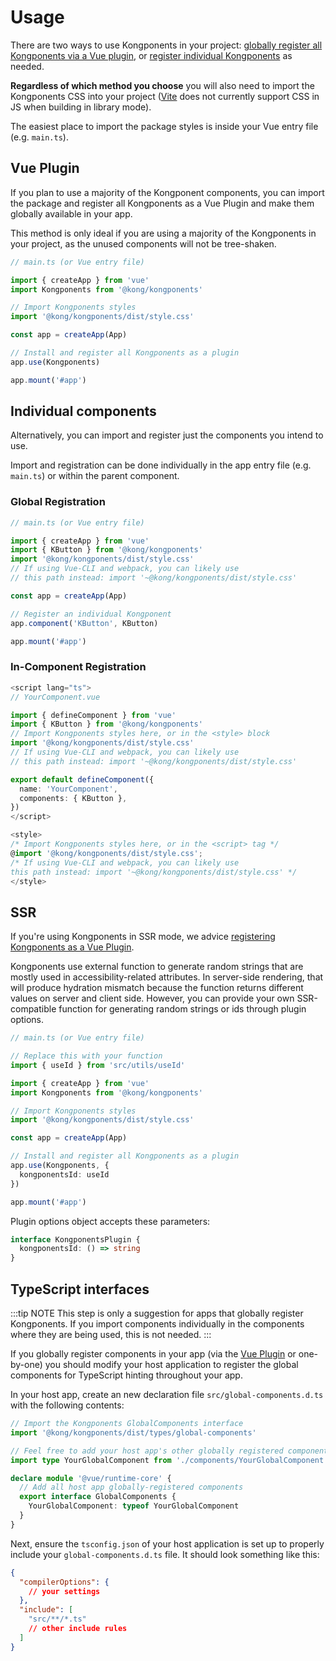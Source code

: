 # Usage

There are two ways to use Kongponents in your project: [globally register all Kongponents via a Vue plugin](#vue-plugin), or [register individual Kongponents](#individual-components) as needed.

**Regardless of which method you choose** you will also need to import the Kongponents CSS into your project ([Vite](https://vitejs.dev/guide/build.html#library-mode) does not currently support CSS in JS when building in library mode).

The easiest place to import the package styles is inside your Vue entry file (e.g. `main.ts`).

## Vue Plugin

If you plan to use a majority of the Kongponent components, you can import the package and register all Kongponents as a Vue Plugin and make them globally available in your app.

This method is only ideal if you are using a majority of the Kongponents in your project, as the unused components will not be tree-shaken.

```ts
// main.ts (or Vue entry file)

import { createApp } from 'vue'
import Kongponents from '@kong/kongponents'

// Import Kongponents styles
import '@kong/kongponents/dist/style.css'

const app = createApp(App)

// Install and register all Kongponents as a plugin
app.use(Kongponents)

app.mount('#app')
```

## Individual components

Alternatively, you can import and register just the components you intend to use.

Import and registration can be done individually in the app entry file (e.g. `main.ts`) or within the parent component.

### Global Registration

```ts
// main.ts (or Vue entry file)

import { createApp } from 'vue'
import { KButton } from '@kong/kongponents'
import '@kong/kongponents/dist/style.css'
// If using Vue-CLI and webpack, you can likely use
// this path instead: import '~@kong/kongponents/dist/style.css'

const app = createApp(App)

// Register an individual Kongponent
app.component('KButton', KButton)

app.mount('#app')
```

### In-Component Registration

```ts
<script lang="ts">
// YourComponent.vue

import { defineComponent } from 'vue'
import { KButton } from '@kong/kongponents'
// Import Kongponents styles here, or in the <style> block
import '@kong/kongponents/dist/style.css'
// If using Vue-CLI and webpack, you can likely use
// this path instead: import '~@kong/kongponents/dist/style.css'

export default defineComponent({
  name: 'YourComponent',
  components: { KButton },
})
</script>

<style>
/* Import Kongponents styles here, or in the <script> tag */
@import '@kong/kongponents/dist/style.css';
/* If using Vue-CLI and webpack, you can likely use
this path instead: import '~@kong/kongponents/dist/style.css' */
</style>
```

## SSR

If you're using Kongponents in SSR mode, we advice [registering Kongponents as a Vue Plugin](#vue-plugin).

Kongponents use external function to generate random strings that are mostly used in accessibility-related attributes. In server-side rendering, that will produce hydration mismatch because the function returns different values on server and client side. However, you can provide your own SSR-compatible function for generating random strings or ids through plugin options.

```ts
// main.ts (or Vue entry file)

// Replace this with your function
import { useId } from 'src/utils/useId'

import { createApp } from 'vue'
import Kongponents from '@kong/kongponents'

// Import Kongponents styles
import '@kong/kongponents/dist/style.css'

const app = createApp(App)

// Install and register all Kongponents as a plugin
app.use(Kongponents, {
  kongponentsId: useId
})

app.mount('#app')
```

Plugin options object accepts these parameters:

```ts
interface KongponentsPlugin {
  kongponentsId: () => string
}
```

## TypeScript interfaces

:::tip NOTE
This step is only a suggestion for apps that globally register Kongponents. If you import components individually in the components where they are being used, this is not needed.
:::


If you globally register components in your app (via the [Vue Plugin](#vue-plugin) or one-by-one) you should modify your host application to register the global components for TypeScript hinting throughout your app.


In your host app, create an new declaration file `src/global-components.d.ts` with the following contents:

```ts
// Import the Kongponents GlobalComponents interface
import '@kong/kongponents/dist/types/global-components'

// Feel free to add your host app's other globally registered components as needed
import type YourGlobalComponent from './components/YourGlobalComponent.vue'

declare module '@vue/runtime-core' {
  // Add all host app globally-registered components
  export interface GlobalComponents {
    YourGlobalComponent: typeof YourGlobalComponent
  }
}
```

Next, ensure the `tsconfig.json` of your host application is set up to properly include your `global-components.d.ts` file. It should look something like this:

```json
{
  "compilerOptions": {
    // your settings
  },
  "include": [
    "src/**/*.ts"
    // other include rules
  ]
}
```
